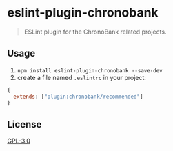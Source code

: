 # eslint-plugin-chronobank

> ESLint plugin for the ChronoBank related projects.

## Usage

1. `npm install eslint-plugin-chronobank --save-dev`
2. create a file named `.eslintrc` in your project:

```js
{
  extends: ["plugin:chronobank/recommended"]
}
```

## License

[GPL-3.0](https://opensource.org/licenses/GPL-3.0)
